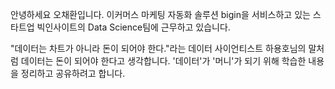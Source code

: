 안녕하세요 오채환입니다. 이커머스 마케팅 자동화 솔루션 bigin을 서비스하고 있는 스타트업 빅인사이트의 Data Science팀에 근무하고 있습니다. 

"데이터는 차트가 아니라 돈이 되어야 한다."라는 데이터 사이언티스트 하용호님의 말처럼 데이터는 돈이 되어야 한다고 생각합니다. '데이터'가 '머니'가 되기 위해 학습한 내용을 정리하고 공유하려고 합니다.
